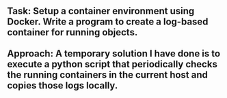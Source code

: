 <h2>Task: Setup a container environment using Docker. Write a program to create a log-based container for running objects.<br><br>
Approach: A temporary solution I have done is to execute a python script that periodically checks the running containers in the current host and copies those logs locally.
